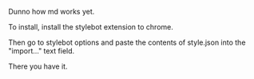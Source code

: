 Dunno how md works yet.

To install, install the stylebot extension to chrome.

Then go to stylebot options and paste the contents of style.json
into the "import..." text field.

There you have it.
